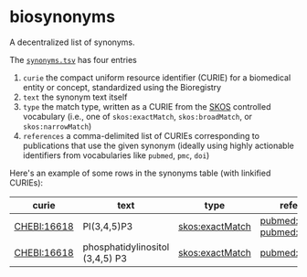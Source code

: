 # biosynonyms

A decentralized list of synonyms.

The [`synonyms.tsv`](synonyms.tsv) has four entries

1. `curie` the compact uniform resource identifier (CURIE) for a biomedical
   entity or concept, standardized using the Bioregistry
2. `text` the synonym text itself
3. `type` the match type, written as a CURIE from
   the [SKOS](https://www.w3.org/2004/02/skos/) controlled vocabulary (i.e., one
   of `skos:exactMatch`, `skos:broadMatch`, or `skos:narrowMatch`)
4. `references` a comma-delimited list of CURIEs corresponding to publications
   that use the given synonym (ideally using highly actionable identifiers from
   vocabularies like `pubmed`, `pmc`, `doi`)

Here's an example of some rows in the synonyms table (with linkified CURIEs):

| curie                                             | text                            | type                                                      | references                                                                                                           |
|---------------------------------------------------|---------------------------------|-----------------------------------------------------------|----------------------------------------------------------------------------------------------------------------------|
| [CHEBI:16618](https://bioregistry.io/CHEBI:16618) | PI(3,4,5)P3                     | [skos:exactMatch](https://bioregistry.io/skos:exactMatch) | [pubmed:29623928](https://bioregistry.io/pubmed:29623928), [pubmed:20817957](https://bioregistry.io/pubmed:20817957) |
| [CHEBI:16618](https://bioregistry.io/CHEBI:16618) | phosphatidylinositol (3,4,5) P3 | [skos:exactMatch](https://bioregistry.io/skos:exactMatch) | [pubmed:29695532](https://bioregistry.io/pubmed:29695532)                                                            |
